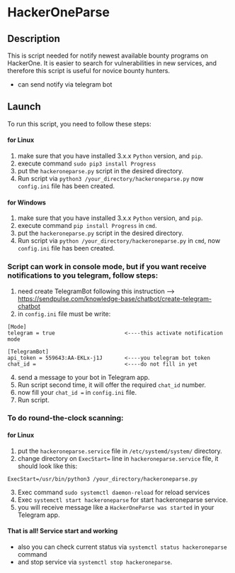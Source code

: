 # HackerOneParse
## Description
This is script needed for notify newest available bounty programs on HackerOne.
It is easier to search for vulnerabilities in new services, and therefore this script is useful for novice bounty hunters.
 - can send notify via telegram bot
## Launch
To run this script, you need to follow these steps:
#### for Linux
1. make sure that you have installed 3.x.x `Python` version, and `pip`.
1. execute command `sudo pip3 install Progress`
3. put the `hackeroneparse.py` script in the desired directory.
4. Run script via `python3 /your_directory/hackeroneparse.py` now `config.ini` file has been created.

#### for Windows
1. make sure that you have installed 3.x.x `Python` version, and `pip`.
1. execute command `pip install Progress` in `cmd`.
3. put the `hackeroneparse.py` script in the desired directory.
4. Run script via `python /your_directory/hackeroneparse.py` in `cmd`, now ```config.ini``` file has been created.

### Script can work in console mode, but if you want receive notifications to you telegram, follow steps:
1. need create TelegramBot following this instruction --> https://sendpulse.com/knowledge-base/chatbot/create-telegram-chatbot
3. in `config.ini` file must be write:
  ```
[Mode]
telegram = true                      <----this activate notification mode

[TelegramBot]
api_token = 559643:AA-EKLx-j1J       <----you telegram bot token 
chat_id =                            <----do not fill in yet
```
4. send a message to your bot in Telegram app.
5. Run script second time, it will offer the required ```chat_id``` number.
6. now fill your `chat_id =` in `config.ini` file.
7. Run script.
### To do round-the-clock scanning:
#### for Linux
1. put the `hackeroneparse.service` file in `/etc/systemd/system/` directory.
2. change directory on `ExecStart=` line in `hackeroneparse.service` file, it should look like this:

 `ExecStart=/usr/bin/python3 /your_directory/hackeroneparse.py`
 
3. Exec command `sudo systemctl daemon-reload` for reload services
4. Exec `systemctl start hackeroneparse` for start hackeroneparse service.
5. you will receive message like a `HackerOneParse was started` in your Telegram app.

#### That is all! Service start and working
- also you can check current status via `systemctl status hackeroneparse` command
- and stop service via `systemctl stop hackeroneparse`.
